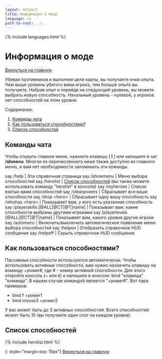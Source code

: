 ```yaml
---
layout: default
title: Информация о моде
language: ru
path-to-root: ../..
---
```


{% include languages.html %}

# Информация о моде

[Вернуться на главную](../index.html)

Убивая противников и выполняя цели карты, вы получаете очки опыта. Чем выше уровень убитого вами игрока, тем больше опыта вы получаете. Набрав опыт и перейдя на следующий уровень, вы можете выбрать новую способность. Начальный уровень - нулевой, у игроков нет способностей на этом уровне.

Содержание:

1. [Команды чата](#команды-чата)
2. [Как пользоваться способностями?](#как-пользоваться-способностями)
3. [Список способностей](#список-способностей)

## Команды чата

Чтобы открыть главное меню, нажмите клавишу \[ **I** \] или напишите в чат **/shmenu**. Многое из перечисленного ниже также доступно из главного меню, и вам нет необходимости запоминать эти команды.

say /help | Эта справочная страница
say /showmenu | Меню выбора способностей
say /herolist | [Список способностей](#список-способностей) (вы также можете использовать команду \"herolist\" в консоли)
say /myheroes | Список взятых вами способностей
say /clearpowers | Сбрасывает все ваши способности
say /drop \<hero\> | Сбрасывает одну вашу способность
say /whohas \<hero\> | Показывает вам, у кого есть указанная способность
say /playerskills \[@ALL\|@CT\|@T\|name\] | Показывает вам, какие способности выбраны другими игроками
say /playerlevels \[@ALL\|@CT\|@T\|name\] | Показывает вам, какого уровня другие игроки
say /automenu | Включить/выключить автоматическое появление меню выбора способностей
say /helpon | Отобразить справочное HUD сообщение
say /helpoff | Скрыть справочное HUD сообщение

## Как пользоваться способностями?

<span class="passive-power">Пассивные способности</span> используются автоматически. Чтобы использовать <span class="active-power">активные способности</span>, вам нужно назначить клавишу на команду +power#, где # - номер активной способности. Для этого откройте консоль (~ или ё) и напишите в консоли: bind \"клавиша\" \"команда\". В нашем случае командой является \"+power#\". Вот пара примеров:

- bind f +power1
- bind mouse3 +power2

У вас может быть до 3 <span class="active-power">активных способностей</span>. Всего способностей может быть 10 (вы получаете один слот на каждом уровне).

## Список способностей

{% include herolist.html %}

{: style="margin-top: 15px"}
[Вернуться на главную](..)
